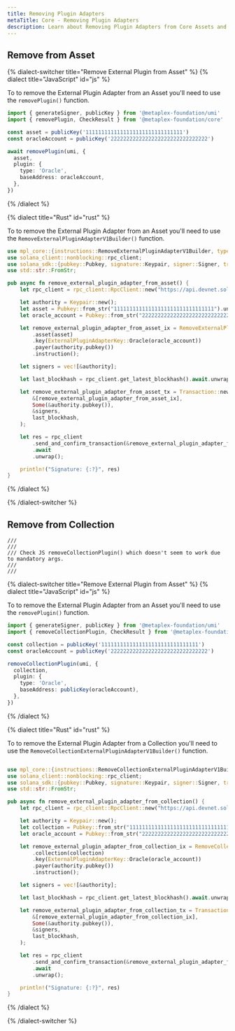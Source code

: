 ```yaml
---
title: Removing Plugin Adapters
metaTitle: Core - Removing Plugin Adapters
description: Learn about Removing Plugin Adapters from Core Assets and Collections.
---
```


## Remove from Asset

{% dialect-switcher title="Remove External Plugin from Asset" %}
{% dialect title="JavaScript" id="js" %}

To to remove the External Plugin Adapter from an Asset you'll need to use the `removePlugin()` function.

```ts
import { generateSigner, publicKey } from '@metaplex-foundation/umi'
import { removePlugin, CheckResult } from '@metaplex-foundation/core'

const asset = publicKey('1111111111111111111111111111111')
const oracleAccount = publicKey('2222222222222222222222222222222')

await removePlugin(umi, {
  asset,
  plugin: {
    type: 'Oracle',
    baseAddress: oracleAccount,
  },
})
```

{% /dialect  %}

{% dialect title="Rust" id="rust" %}

To to remove the External Plugin Adapter from an Asset you'll need to use the `RemoveExternalPluginAdapterV1Builder()` function.

```rust
use mpl_core::{instructions::RemoveExternalPluginAdapterV1Builder, types::ExternalPluginAdapterKey};
use solana_client::nonblocking::rpc_client;
use solana_sdk::{pubkey::Pubkey, signature::Keypair, signer::Signer, transaction::Transaction};
use std::str::FromStr;

pub async fn remove_external_plugin_adapter_from_asset() {
    let rpc_client = rpc_client::RpcClient::new("https://api.devnet.solana.com".to_string());

    let authority = Keypair::new();
    let asset = Pubkey::from_str("11111111111111111111111111111111").unwrap();
    let oracle_account = Pubkey::from_str("22222222222222222222222222222222").unwrap();

    let remove_external_plugin_adapter_from_asset_ix = RemoveExternalPluginAdapterV1Builder::new()
        .asset(asset)
        .key(ExternalPluginAdapterKey::Oracle(oracle_account))
        .payer(authority.pubkey())
        .instruction();

    let signers = vec![&authority];

    let last_blockhash = rpc_client.get_latest_blockhash().await.unwrap();

    let remove_external_plugin_adapter_from_asset_tx = Transaction::new_signed_with_payer(
        &[remove_external_plugin_adapter_from_asset_ix],
        Some(&authority.pubkey()),
        &signers,
        last_blockhash,
    );

    let res = rpc_client
        .send_and_confirm_transaction(&remove_external_plugin_adapter_from_asset_tx)
        .await
        .unwrap();

    println!("Signature: {:?}", res)
}
```

{% /dialect  %}

{% /dialect-switcher %}

## Remove from Collection

```
///
///
/// Check JS removeCollectionPlugin() which doesn't seem to work due to mandatory args.
///
///
```

{% dialect-switcher title="Remove External Plugin from Asset" %}
{% dialect title="JavaScript" id="js" %}

To to remove the External Plugin Adapter from an Asset you'll need to use the `removePlugin()` function.

```ts
import { generateSigner, publicKey } from '@metaplex-foundation/umi'
import { removeCollectionPlugin, CheckResult } from '@metaplex-foundation/core'

const collection = publicKey('1111111111111111111111111111111')
const oracleAccount = publicKey('2222222222222222222222222222222')

removeCollectionPlugin(umi, {
  collection,
  plugin: {
    type: 'Oracle',
    baseAddress: publicKey(oracleAccount),
  },
})
```

{% /dialect  %}

{% dialect title="Rust" id="rust" %}

To to remove the External Plugin Adapter from a Collection you'll need to use the `RemoveCollectionExternalPluginAdapterV1Builder()` function.

```rust

use mpl_core::{instructions::RemoveCollectionExternalPluginAdapterV1Builder, types::ExternalPluginAdapterKey};
use solana_client::nonblocking::rpc_client;
use solana_sdk::{pubkey::Pubkey, signature::Keypair, signer::Signer, transaction::Transaction};
use std::str::FromStr;

pub async fn remove_external_plugin_adapter_from_collection() {
    let rpc_client = rpc_client::RpcClient::new("https://api.devnet.solana.com".to_string());

    let authority = Keypair::new();
    let collection = Pubkey::from_str("11111111111111111111111111111111").unwrap();
    let oracle_account = Pubkey::from_str("22222222222222222222222222222222").unwrap();

    let remove_external_plugin_adapter_from_collection_ix = RemoveCollectionExternalPluginAdapterV1Builder::new()
        .collection(collection)
        .key(ExternalPluginAdapterKey::Oracle(oracle_account))
        .payer(authority.pubkey())
        .instruction();

    let signers = vec![&authority];

    let last_blockhash = rpc_client.get_latest_blockhash().await.unwrap();

    let remove_external_plugin_adapter_from_collection_tx = Transaction::new_signed_with_payer(
        &[remove_external_plugin_adapter_from_collection_ix],
        Some(&authority.pubkey()),
        &signers,
        last_blockhash,
    );

    let res = rpc_client
        .send_and_confirm_transaction(&remove_external_plugin_adapter_from_collection_tx)
        .await
        .unwrap();

    println!("Signature: {:?}", res)
}

```

{% /dialect  %}

{% /dialect-switcher %}

